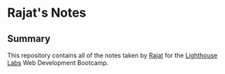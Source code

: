 # Rajat's Notes

## Summary
This repository contains all of the notes taken by [Rajat](https://github.com/rjt-s) for the [Lighthouse Labs](https://www.lighthouselabs.ca/) Web Development Bootcamp.